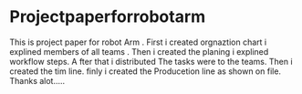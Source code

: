 # Projectpaperforrobotarm
This is project paper for robot Arm .
First i created orgnaztion chart i explined members of all teams .
Then i created the planing i explined workflow steps.
A fter that i distributed The tasks were to the teams.
Then i created the tim line.
finly i created the Producetion line as shown on file.
Thanks alot.....
